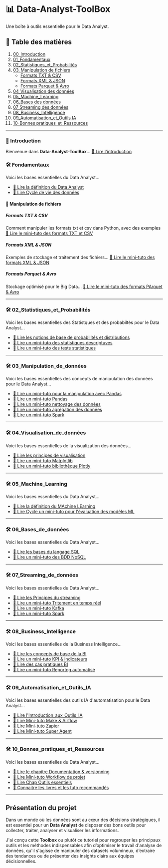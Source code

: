 # 📊 Data-Analyst-ToolBox  
Une boîte à outils essentielle pour le Data Analyst.  

## 📜 Table des matières  
1. [00_Introduction](#00-introduction)  
2. [01_Fondamentaux](01_Fondamentaux/Introduction.md)
3. [02_Statistiques_et_Probabilités](#02-statistiques-et-probabilites)  
4. [03_Manipulation de fichiers](#03_manipulation-de-fichiers)  
    - [Formats TXT & CSV](#formats-txt--csv)  
    - [Formats XML & JSON](#formats-xml--json)  
    - [Formats Parquet & Avro](#formats-parquet--avro)
5. [04_Visualisation des données](#04-visualisation-des-donnees)
6. [05_Machine_Learning](#05-Machine-Learning)
7. [06_Bases des données](#06-bases-des-donnees)
8. [07_Streaming des données](#07-streaming-des-donnees)
9. [08_Business_Intelligence](#08-business-intelligence)
10. [09_Automatisation_et_Outils IA](#09-Automatisation-et-outils-ia)  
11. [10-Bonnes pratiques_et_Ressources](#10-bonnes-pratiques-et-ressources)  

---
### 📜 Introduction
Bienvenue dans **Data-Analyst-ToolBox**...
[📖 Lire l'introduction](01_Fondamentaux/01_Introduction.md)

### 🛠️ Fondamentaux
Voici les bases essentielles du Data Analyst...
* [📖 Lire la définition du Data Analyst](01_Fondamentaux/02_Définition_du_Data_Analyst.md)
* [📖 Lire Cycle de vie des données](01_Fondamentaux/03_Cycle_de_vie_des_données.md)


#### 📂 Manipulation de fichiers
##### Formats TXT & CSV
Comment manipuler les formats txt et csv dans Python, avec des exemples
[📖 Lire le mini-tuto des formats TXT et CSV](01_Fondamentaux/Formats_de_données/01_CSV_et_TXT.md)

##### Formats XML & JSON
Exemples de stockage et traitement des fichiers...
[📖 Lire le mini-tuto des formats XML & JSON](01_Fondamentaux/Formats_de_données/02_JSON_et_XML.md)

##### Formats Parquet & Avro
Stockage optimisé pour le Big Data...
[📖 Lire le mini-tuto des formats PArquet & Avro](01_Fondamentaux/Formats_de_données/03_Parquet_et_Avro.md)

---
### 🛠️ 02_Statistiques_et_Probabilités
Voici les bases essentielles des Statistques et des probabiltés pour le Data Analyst...
* [📖 Lire les notions de base de probabilités et distributions](02_Statistiques_et_Probabilités/Probabilités_et_distributions.md)
* [📖 Lire un mini-tuto des statistiques descriptuves](02_Statistiques_et_Probabilités/Statistiques_descriptives.md)
* [📖 Lire un mini-tuto des tests statistiques](02_Statistiques_et_Probabilités/Tests_statistiques.md)

---
### 🛠️ 03_Manipulation_de_données
Voici les bases essentielles des concepts de manipulation des données pour le Data Analyst...
* [📖 Lire un mini-tuto pour la manipulation avec Pandas](03_Manipulation_de_données/Manipulation_avec_Pandas.md)
* [📖 Lire un mini-tuto Pandas](03_Manipulation_de_données/Pandas.md)
* [📖 Lire un mini-tuto nettoyage des données](03_Manipulation_de_données/Nettoyage_des_données.md)
* [📖 Lire un mini-tuto agrégation des données](03_Manipulation_de_données/Agrégation_de_données.md)
* [📖 Lire un mini-tuto Spark](03_Manipulation_de_données/Spark_PySpark.md)

---
### 🛠️ 04_Visualisation_de_données
Voici les bases essentielles de la visualization des données...
* [📖 Lire les principes de visualisation](04_Visualisation_de_données/Principes_de_visualisation.md)
* [📖 Lire un mini-tuto Matplotlib](04_Visualisation_de_données/Matplotlib_et_Seaborn.md)
* [📖 Lire un mini-tuto bibliothèque Plotly](04_Visualisation_de_données/Graphiques_interactifs_Plotly.md)

---
### 🛠️ 05_Machine_Learning
Voici les bases essentielles du Data Analyst...
* [📖 Lire la définition du MAchine LEarning](05_Machine_Learning/Introduction_au_ML.md)
* [📖 Lire Cycle un mini-tuto pour l'évaluation des modèles ML](05_Machine_Learning/Évaluation_des_modèles.md)


---
### 🛠️ 06_Bases_de_données
Voici les bases essentielles du Data Analyst...
* [📖 Lire les bases du langage SQL](06_Bases_de_données/SQL_pour_data_analyst.md)
* [📖 Lire un mini-tuto des BDD NoSQL](06_Bases_de_données/Bases_de_données_NoSQL.md)

---
### 🛠️ 07_Streaming_de_données
Voici les bases essentielles du Data Analyst...
* [📖 Lire les Principes du streaming](07_Streaming_de_données/Principes_du_streaming.md)
* [📖 Lire un mini-tuto Tritement en temps réél](07_Streaming_de_données/Traitement_en_temps_réel.md)
* [📖 Lire un mini-tuto Kafka](07_Streaming_de_données/Kafka_pour_data_analyst.md)
* [📖 Lire un mini-tuto Spark](07_Streaming_de_données/Spark_et_PySpark.md)

---
### 🛠️ 08_Business_Intelligence
Voici les bases essentielles de la Business Intelligence...
* [📖 Lire les concepts de base de la BI](08_Business_Intelligence/Concepts_de_BI.md)
* [📖 Lire un mini-tuto KPI & indicateurs](08_Business_Intelligence/KPI_et_indicateurs.md)
* [📖 Lire des cas pratiques BI](08_Business_Intelligence/Cas_pratique.md)
* [📖 Lire un mini-tuto Reportng automatisé](08_Business_Intelligence/Reporting_automatisé.md)

---
### 🛠️ 09_Automatisation_et_Outils_IA
Voici les bases essentielles des outils IA d'automatisation pour le Data Analyst...
* [📖 Lire l'Introduction_aux_Outils_IA](09_Automatisation_et_Outils_IA/Introduction_aux_Outils_IA.md)
* [📖 Lire Mini-tuto Make & Airflow ](09_Automatisation_et_Outils_IA/Automatisation_des_tâches/Make_et_Airflow.md)
* [📖 Lire Mini-tuto Zapier](09_Automatisation_et_Outils_IA/Automatisation_des_tâches/Zapier.md)
* [📖 Lire Mini-tuto Super Agent](09_Automatisation_et_Outils_IA/Automatisation_des_tâches/SuperAgent.md)

---
### 🛠️ 10_Bonnes_pratiques_et_Ressources
Voici les bases essentielles du Data Analyst...
* [📖 Lire le chapitre Documentation & versionning](10_Bonnes_pratiques_et_Ressources/Documentation_et_versioning.md)
* [📖 Lire Mini-tuto Workflow de projet](10_Bonnes_pratiques_et_Ressources/Workflow_de_projet.md)
* [📖 Lire Chap Outils essentiels](10_Bonnes_pratiques_et_Ressources/Outils_essentiels.md)
* [📖 Connaitre les livres et les tuto recommandés](10_Bonnes_pratiques_et_Ressources/Livres_et_tutoriels_recommandés.md)


---
## Présentation du projet

Dans un monde où les données sont au cœur des décisions stratégiques, il est essentiel pour un **Data Analyst** de disposer des bons outils pour collecter, traiter, analyser et visualiser les informations. 

J'ai conçu cette **Toolbox** ou plutôt ce tutoriel pour regrouper les principaux outils et les méthodes indispensables afin d’optimiser le travail d'analyse de données, qu'il s'agisse de manipuler des datasets volumineux, d’extraire des tendances ou de présenter des insights clairs aux équipes décisionnelles.  
